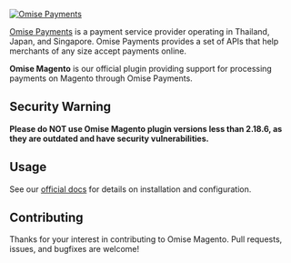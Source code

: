 <!--- KEEP START --->
[![Omise Payments](https://www.opn.ooo/assets/svg/logo-opn-full.svg)](https://www.opn.ooo)

[Omise Payments](https://www.opn.ooo) is a payment service provider operating in Thailand, Japan, and Singapore. 
Omise Payments provides a set of APIs that help merchants of any size accept payments online.  
<!--- KEEP END --->

**Omise Magento** is our official plugin providing support for processing payments on Magento through Omise Payments.

## Security Warning

**Please do NOT use Omise Magento plugin versions less than 2.18.6, as they are outdated and have security vulnerabilities.**

## Usage

See our [official docs](https://docs.opn.ooo/magento-plugin) for details on installation and configuration.

## Contributing

Thanks for your interest in contributing to Omise Magento. 
Pull requests, issues, and bugfixes are welcome!
